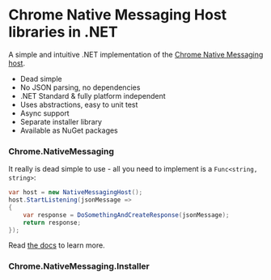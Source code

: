 # Chrome Native Messaging Host libraries in .NET

A simple and intuitive .NET implementation of the [Chrome Native Messaging host](https://developer.chrome.com/apps/nativeMessaging).

* Dead simple
* No JSON parsing, no dependencies
* .NET Standard & fully platform independent
* Uses abstractions, easy to unit test
* Async support
* Separate installer library
* Available as NuGet packages

### Chrome.NativeMessaging

It really is dead simple to use - all you need to implement is a `Func<string, string>`:
```C#
var host = new NativeMessagingHost();
host.StartListening(jsonMessage =>
{
    var response = DoSomethingAndCreateResponse(jsonMessage);
    return response;
});
```

Read [the docs](https://github.com/ba32107/dotnet-chrome-native-messaging/blob/master/Chrome.NativeMessaging/README.md) to learn more.

### Chrome.NativeMessaging.Installer
